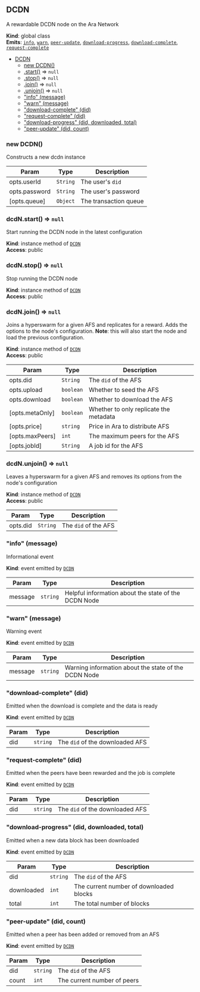 <a name="DCDN"></a>

## DCDN
A rewardable DCDN node on the Ara Network

**Kind**: global class  
**Emits**: [<code>info</code>](#DCDN+event_info), [<code>warn</code>](#DCDN+event_warn), [<code>peer-update</code>](#DCDN+event_peer-update), [<code>download-progress</code>](#DCDN+event_download-progress), [<code>download-complete</code>](#DCDN+event_download-complete), [<code>request-complete</code>](#DCDN+event_request-complete)  

* [DCDN](#DCDN)
    * [new DCDN()](#new_DCDN_new)
    * [.start()](#DCDN+start) ⇒ <code>null</code>
    * [.stop()](#DCDN+stop) ⇒ <code>null</code>
    * [.join()](#DCDN+join) ⇒ <code>null</code>
    * [.unjoin()](#DCDN+unjoin) ⇒ <code>null</code>
    * ["info" (message)](#DCDN+event_info)
    * ["warn" (message)](#DCDN+event_warn)
    * ["download-complete" (did)](#DCDN+event_download-complete)
    * ["request-complete" (did)](#DCDN+event_request-complete)
    * ["download-progress" (did, downloaded, total)](#DCDN+event_download-progress)
    * ["peer-update" (did, count)](#DCDN+event_peer-update)

<a name="new_DCDN_new"></a>

### new DCDN()
Constructs a new dcdn instance


| Param | Type | Description |
| --- | --- | --- |
| opts.userId | <code>String</code> | The user's `did` |
| opts.password | <code>String</code> | The user's password |
| [opts.queue] | <code>Object</code> | The transaction queue |

<a name="DCDN+start"></a>

### dcdN.start() ⇒ <code>null</code>
Start running the DCDN node in the latest configuration

**Kind**: instance method of [<code>DCDN</code>](#DCDN)  
**Access**: public  
<a name="DCDN+stop"></a>

### dcdN.stop() ⇒ <code>null</code>
Stop running the DCDN node

**Kind**: instance method of [<code>DCDN</code>](#DCDN)  
**Access**: public  
<a name="DCDN+join"></a>

### dcdN.join() ⇒ <code>null</code>
Joins a hyperswarm for a given AFS and replicates for a reward.
Adds the options to the node's configuration. **Note**: this will
also start the node and load the previous configuration.

**Kind**: instance method of [<code>DCDN</code>](#DCDN)  
**Access**: public  

| Param | Type | Description |
| --- | --- | --- |
| opts.did | <code>String</code> | The `did` of the AFS |
| opts.upload | <code>boolean</code> | Whether to seed the AFS |
| opts.download | <code>boolean</code> | Whether to download the AFS |
| [opts.metaOnly] | <code>boolean</code> | Whether to only replicate the metadata |
| [opts.price] | <code>string</code> | Price in Ara to distribute AFS |
| [opts.maxPeers] | <code>int</code> | The maximum peers for the AFS |
| [opts.jobId] | <code>String</code> | A job id for the AFS |

<a name="DCDN+unjoin"></a>

### dcdN.unjoin() ⇒ <code>null</code>
Leaves a hyperswarm for a given AFS and removes its options
from the node's configuration

**Kind**: instance method of [<code>DCDN</code>](#DCDN)  
**Access**: public  

| Param | Type | Description |
| --- | --- | --- |
| opts.did | <code>String</code> | The `did` of the AFS |

<a name="DCDN+event_info"></a>

### "info" (message)
Informational event

**Kind**: event emitted by [<code>DCDN</code>](#DCDN)  

| Param | Type | Description |
| --- | --- | --- |
| message | <code>string</code> | Helpful information about the state of the DCDN Node |

<a name="DCDN+event_warn"></a>

### "warn" (message)
Warning event

**Kind**: event emitted by [<code>DCDN</code>](#DCDN)  

| Param | Type | Description |
| --- | --- | --- |
| message | <code>string</code> | Warning information about the state of the DCDN Node |

<a name="DCDN+event_download-complete"></a>

### "download-complete" (did)
Emitted when the download is complete and the data is ready

**Kind**: event emitted by [<code>DCDN</code>](#DCDN)  

| Param | Type | Description |
| --- | --- | --- |
| did | <code>string</code> | The `did` of the downloaded AFS |

<a name="DCDN+event_request-complete"></a>

### "request-complete" (did)
Emitted when the peers have been rewarded and the job is complete

**Kind**: event emitted by [<code>DCDN</code>](#DCDN)  

| Param | Type | Description |
| --- | --- | --- |
| did | <code>string</code> | The `did` of the downloaded AFS |

<a name="DCDN+event_download-progress"></a>

### "download-progress" (did, downloaded, total)
Emitted when a new data block has been downloaded

**Kind**: event emitted by [<code>DCDN</code>](#DCDN)  

| Param | Type | Description |
| --- | --- | --- |
| did | <code>string</code> | The `did` of the AFS |
| downloaded | <code>int</code> | The current number of downloaded blocks |
| total | <code>int</code> | The total number of blocks |

<a name="DCDN+event_peer-update"></a>

### "peer-update" (did, count)
Emitted when a peer has been added or removed from an AFS

**Kind**: event emitted by [<code>DCDN</code>](#DCDN)  

| Param | Type | Description |
| --- | --- | --- |
| did | <code>string</code> | The `did` of the AFS |
| count | <code>int</code> | The current number of peers |

